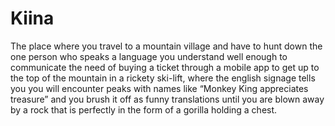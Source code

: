 # Kiina

The place where you travel to a mountain village and have to hunt down the one person who speaks a language you understand well enough to communicate the need of buying a ticket through a mobile app to get up to the top of the mountain in a rickety ski-lift, where the english signage tells you you will encounter peaks with names like “Monkey King appreciates treasure” and you brush it off as funny translations until you are blown away by a rock that is perfectly in the form of a gorilla holding a chest.